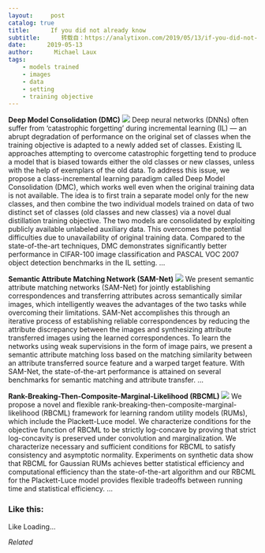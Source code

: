 ```yaml
---
layout:     post
catalog: true
title:      If you did not already know
subtitle:      转载自：https://analytixon.com/2019/05/13/if-you-did-not-already-know-729/
date:      2019-05-13
author:      Michael Laux
tags:
    - models trained
    - images
    - data
    - setting
    - training objective
---
```


**Deep Model Consolidation (DMC)** ![](https://analytixon.files.wordpress.com/2015/01/google.png?w=529)
Deep neural networks (DNNs) often suffer from ‘catastrophic forgetting’ during incremental learning (IL) — an abrupt degradation of performance on the original set of classes when the training objective is adapted to a newly added set of classes. Existing IL approaches attempting to overcome catastrophic forgetting tend to produce a model that is biased towards either the old classes or new classes, unless with the help of exemplars of the old data. To address this issue, we propose a class-incremental learning paradigm called Deep Model Consolidation (DMC), which works well even when the original training data is not available. The idea is to first train a separate model only for the new classes, and then combine the two individual models trained on data of two distinct set of classes (old classes and new classes) via a novel dual distillation training objective. The two models are consolidated by exploiting publicly available unlabeled auxiliary data. This overcomes the potential difficulties due to unavailability of original training data. Compared to the state-of-the-art techniques, DMC demonstrates significantly better performance in CIFAR-100 image classification and PASCAL VOC 2007 object detection benchmarks in the IL setting. … 

**Semantic Attribute Matching Network (SAM-Net)** ![](https://analytixon.files.wordpress.com/2015/01/google.png?w=529)
We present semantic attribute matching networks (SAM-Net) for jointly establishing correspondences and transferring attributes across semantically similar images, which intelligently weaves the advantages of the two tasks while overcoming their limitations. SAM-Net accomplishes this through an iterative process of establishing reliable correspondences by reducing the attribute discrepancy between the images and synthesizing attribute transferred images using the learned correspondences. To learn the networks using weak supervisions in the form of image pairs, we present a semantic attribute matching loss based on the matching similarity between an attribute transferred source feature and a warped target feature. With SAM-Net, the state-of-the-art performance is attained on several benchmarks for semantic matching and attribute transfer. … 

**Rank-Breaking-Then-Composite-Marginal-Likelihood (RBCML)** ![](https://analytixon.files.wordpress.com/2015/01/google.png?w=529)
We propose a novel and flexible rank-breaking-then-composite-marginal-likelihood (RBCML) framework for learning random utility models (RUMs), which include the Plackett-Luce model. We characterize conditions for the objective function of RBCML to be strictly log-concave by proving that strict log-concavity is preserved under convolution and marginalization. We characterize necessary and sufficient conditions for RBCML to satisfy consistency and asymptotic normality. Experiments on synthetic data show that RBCML for Gaussian RUMs achieves better statistical efficiency and computational efficiency than the state-of-the-art algorithm and our RBCML for the Plackett-Luce model provides flexible tradeoffs between running time and statistical efficiency. … 





### Like this:

Like Loading...


*Related*


